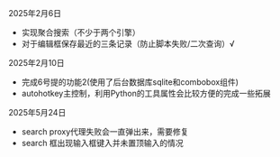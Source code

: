 2025年2月6日

- 实现聚合搜索（不少于两个引擎）
- 对于编辑框保存最近的三条记录（防止脚本失败/二次查询）√

2025年2月10日

- 完成6号提的功能2(使用了后台数据库sqlite和combobox组件)
- autohotkey主控制，利用Python的工具属性会比较方便的完成一些拓展


2025年5月24日

- search proxy代理失败会一直弹出来，需要修复
- search 框出现输入框键入并未置顶输入的情况
